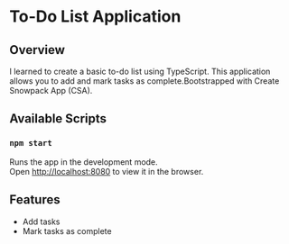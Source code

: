 # To-Do List Application

## Overview
I learned to create a basic to-do list using TypeScript. This application allows you to add and mark tasks as complete.Bootstrapped with Create Snowpack App (CSA).

## Available Scripts

### `npm start`
Runs the app in the development mode.  
Open [http://localhost:8080](http://localhost:8080) to view it in the browser.

## Features
- Add tasks
- Mark tasks as complete
